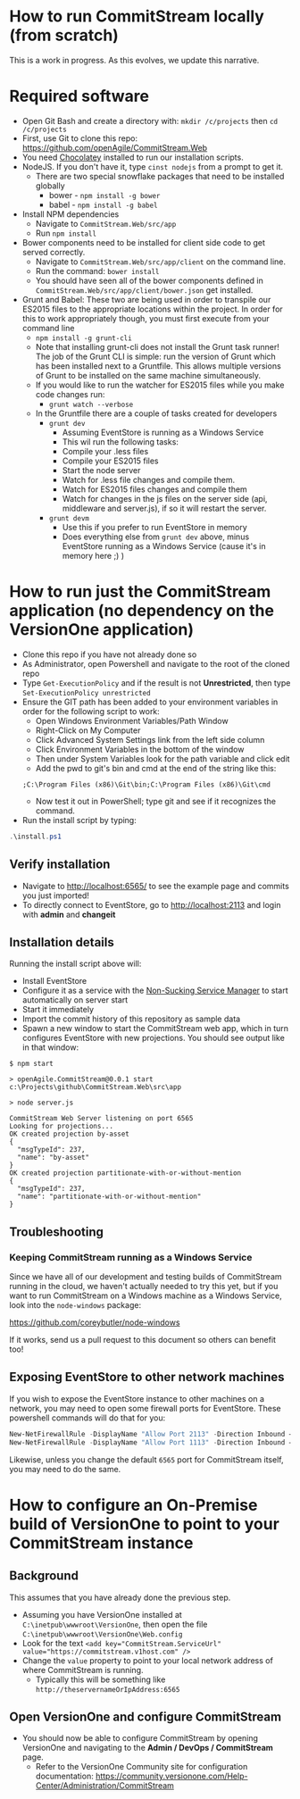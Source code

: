 # How to run CommitStream locally (from scratch)

This is a work in progress. As this evolves, we update this narrative.

# Required software
* Open Git Bash and create a directory with: `mkdir /c/projects` then `cd /c/projects`
* First, use Git to clone this repo: https://github.com/openAgile/CommitStream.Web
* You need [Chocolatey](http://chocolatey.org/) installed to run our installation scripts.
* NodeJS. If you don't have it, type `cinst nodejs` from a prompt to get it.
	* There are two special snowflake packages that need to be installed globally
		* bower - `npm install -g bower`
		* babel - `npm install -g babel`
* Install NPM dependencies
  * Navigate to `CommitStream.Web/src/app`
  * Run `npm install`		
* Bower components need to be installed for client side code to get served correctly.
  * Navigate to `CommitStream.Web/src/app/client` on the command line.
  * Run the command: `bower install`
  * You should have seen all of the bower components defined in `CommitStream.Web/src/app/client/bower.json` get installed.
* Grunt and Babel: These two are being used in order to transpile our ES2015 files to the appropriate locations within the project. In order for this to work appropriately though, you must first execute from your command line
  * `npm install -g grunt-cli`
  * Note that installing grunt-cli does not install the Grunt task runner! The job of the Grunt CLI is simple: run the version of Grunt which has been installed next to a Gruntfile. This allows multiple versions of Grunt to be installed on the same machine simultaneously.
  * If you would like to run the watcher for ES2015 files while you make code changes run:
    * `grunt watch --verbose`
  * In the Gruntfile there are a couple of tasks created for developers
    * `grunt dev`
      * Assuming EventStore is running as a Windows Service
      * This wil run the following tasks:
      * Compile your .less files 
      * Compile your ES2015 files
      * Start the node server
      * Watch for .less file changes and compile them. 
      * Watch for ES2015 files changes and compile them
      * Watch for changes in the js files on the server side (api, middleware and server.js), if so it will restart the server.
    * `grunt devm`
      * Use this if you prefer to run EventStore in memory
      * Does everything else from `grunt dev` above, minus EventStore running as a Windows Service (cause it's in memory here ;) )

# How to run just the CommitStream application (no dependency on the VersionOne application)

* Clone this repo if you have not already done so
* As Administrator, open Powershell and navigate to the root of the cloned repo
* Type `Get-ExecutionPolicy` and if the result is not **Unrestricted**, then type `Set-ExecutionPolicy unrestricted`
* Ensure the GIT path has been added to your environment variables in order for the following script to work:
	* Open Windows Environment Variables/Path Window
	* Right-Click on My Computer
	* Click Advanced System Settings link from the left side column
	* Click Environment Variables in the bottom of the window
	* Then under System Variables look for the path variable and click edit
	* Add the pwd to git's bin and cmd at the end of the string like this:
	```
	;C:\Program Files (x86)\Git\bin;C:\Program Files (x86)\Git\cmd
	```
	* Now test it out in PowerShell; type git and see if it recognizes the command.
* Run the install script by typing:
```powershell
.\install.ps1
```
## Verify installation

* Navigate to [http://localhost:6565/](http://localhost:6565/) to see the example page and commits you just imported!
* To directly connect to EventStore, go to [http://localhost:2113](http://localhost:2113) and login with **admin** and **changeit**

## Installation details

Running the install script above will:

* Install EventStore
* Configure it as a service with the [Non-Sucking Service Manager](http://nssm.cc/) to start automatically on server start
* Start it immediately
* Import the commit history of this repository as sample data
* Spawn a new window to start the CommitStream web app, which in turn configures EventStore with new projections. You should see output like in that window:
```
$ npm start

> openAgile.CommitStream@0.0.1 start c:\Projects\github\CommitStream.Web\src\app

> node server.js

CommitStream Web Server listening on port 6565
Looking for projections...
OK created projection by-asset
{
  "msgTypeId": 237,
  "name": "by-asset"
}
OK created projection partitionate-with-or-without-mention
{
  "msgTypeId": 237,
  "name": "partitionate-with-or-without-mention"
}
```
## Troubleshooting

### Keeping CommitStream running as a Windows Service

Since we have all of our development and testing builds of CommitStream running in the cloud, we haven't actually needed to try this yet, but if you want to run CommitStream on a Windows machine as a Windows Service, look into the `node-windows` package:

https://github.com/coreybutler/node-windows

If it works, send us a pull request to this document so others can benefit too!

## Exposing EventStore to other network machines

If you wish to expose the EventStore instance to other machines on a network, you may need to open some firewall ports for EventStore. These powershell commands will do that for you:

```powershell
New-NetFirewallRule -DisplayName "Allow Port 2113" -Direction Inbound –LocalPort 2113 -Protocol TCP -Action Allow
New-NetFirewallRule -DisplayName "Allow Port 1113" -Direction Inbound –LocalPort 1113 -Protocol TCP -Action Allow
```
Likewise, unless you change the default `6565` port for CommitStream itself, you may need to do the same.

# How to configure an On-Premise build of VersionOne to point to your CommitStream instance

## Background

This assumes that you have already done the previous step.

* Assuming you have VersionOne installed at `C:\inetpub\wwwroot\VersionOne`, then open the file `C:\inetpub\wwwroot\VersionOne\Web.config`
* Look for the text `<add key="CommitStream.ServiceUrl" value="https://commitstream.v1host.com" />`
* Change the `value` property to point to your local network address of where CommitStream is running.
  * Typically this will be something like `http://theservernameOrIpAddress:6565`

## Open VersionOne and configure CommitStream

* You should now be able to configure CommitStream by opening VersionOne and navigating to the **Admin / DevOps / CommitStream** page.
  * Refer to the VersionOne Community site for configuration documentation: https://community.versionone.com/Help-Center/Administration/CommitStream


